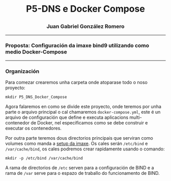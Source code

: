 <h1>
<p align=center>
P5-DNS e Docker Compose 
</p>
</h1>
<h3>
<p align=center>
Juan Gabriel González Romero
</p>
</h3>

---
### Proposta: Configuración da imaxe bind9 utilizando como medio Docker-Compose
---
### Organización
Para comezar crearemos unha carpeta onde atoparase todo o noso proyecto:
```
mkdir P5_DNS_Docker_Compose
```
Agora falaremos en como se divide este proyecto, onde teremos por unha parte o arquivo principal o cal chamaremos `docker-compose.yml`, este é un arquivo de configuración que define e executa aplicacions multi-contenedor de Docker, nel especificamos como se debe construir e executar os contenedores. 

Por outra parte teremos dous directorios principais que serviran como volumes como manda a [setup da imaxe](https://hub.docker.com/r/internetsystemsconsortium/bind9). Os cales serán `/etc/bind` e `/var/cache/bind`, os cales podremos crear rapidamente usando o comando:
```
mkdir -p /etc/bind /var/cache/bind
```
A rama de directorios de `/etc` serven para a configuración de BIND e a rama de `/var` serve para o espazo de traballo do funcionamento de BIND.
